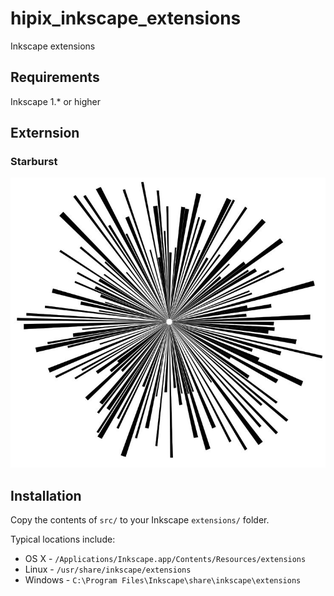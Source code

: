 # hipix_inkscape_extensions
Inkscape extensions
## Requirements
Inkscape 1.* or higher

## Externsion
### Starburst
![starburst](https://github.com/curiousmaster/hipix_inkscape_extensions/blob/main/images/starburst.jpg?raw=true)

## Installation

Copy the contents of `src/` to your Inkscape `extensions/` folder.

Typical locations include:

* OS X - `/Applications/Inkscape.app/Contents/Resources/extensions`
* Linux - `/usr/share/inkscape/extensions`
* Windows - `C:\Program Files\Inkscape\share\inkscape\extensions`
